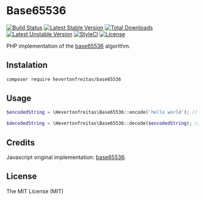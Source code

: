 # Base65536

[![Build Status](https://travis-ci.org/hevertonfreitas/base65536.svg?branch=master)](https://travis-ci.org/hevertonfreitas/base65536)
[![Latest Stable Version](https://poser.pugx.org/hevertonfreitas/base65536/v/stable)](https://packagist.org/packages/hevertonfreitas/base65536)
[![Total Downloads](https://poser.pugx.org/hevertonfreitas/base65536/downloads)](https://packagist.org/packages/hevertonfreitas/base65536)
[![Latest Unstable Version](https://poser.pugx.org/hevertonfreitas/base65536/v/unstable)](https://packagist.org/packages/hevertonfreitas/base65536)
[![StyleCI](https://styleci.io/repos/54432774/shield)](https://styleci.io/repos/54432774)
[![License](https://poser.pugx.org/hevertonfreitas/base65536/license)](http://opensource.org/licenses/MIT)

PHP implementation of the [base65536](https://github.com/ferno/base65536) algorithm.

## Instalation

```bash
composer require hevertonfreitas/base65536
```

## Usage

```php
$encodedString = \Hevertonfreitas\Base65536::encode('hello world'); // Output: 驨ꍬ啯𒁷ꍲᕤ

$decodedString = \Hevertonfreitas\Base65536::decode($encodedString); // Output: hello world 
```

## Credits
Javascript original implementation: [base65536](https://github.com/ferno/base65536).

## License

The MIT License (MIT)
